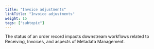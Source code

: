 ```yaml
---
title: "Invoice adjustments"
linkTitle: "Invoice adjustments"
weight: 15
tags: ["subtopic"]
---
```


The status of an order record impacts downstream workflows related to Receiving, Invoices, and aspects of Metadata Management.

